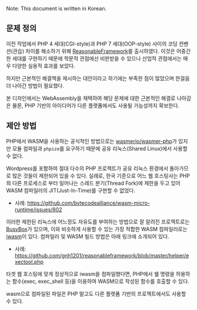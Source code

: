Note: This document is written in Korean.

## 문제 정의
이전 작업에서 PHP 4 세대(CGI-style)과 PHP 7 세대(OOP-style) 사이의 코딩 컨벤션(관습) 차이를 해소하기 위해 [ReasonableFramework](https://github.com/gnh1201/reasonableframework)를 출시하였다. 이것은 어중간한 세대를 구현하기 때문에 학문적 관점에선 비판받을 수 있으나 산업적 관점에서는 매우 다양한 실용적 효과를 보았다.

하지만 근본적인 해결책을 제시하는 대안이라고 하기에는 부족한 점이 많았으며 한걸음 더 나아간 방법이 필요했다.

본 디자인에서는 WebAssembly을 채택하여 해당 문제에 대한 근본적인 해결로 나아감은 물론, PHP 기반의 아이디어가 다른 플랫폼에서도 사용될 가능성까지 확보한다.

## 제안 방법
PHP에서 WASM을 사용하는 공식적인 방법으로는 [wasmerio/wasmer-php](https://github.com/wasmerio/wasmer-php)가 있지만 모듈 컴파일과 `phpize`를 요구하기 때문에 공유 리눅스(Shared Linux)에서 사용할 수 없다.

Wordpress를 포함하여 절대 다수의 PHP 프로젝트가 공유 리눅스 환경에서 돌아가므로 많은 것들이 제한되어 있을 수 있다. 실례로, 한국 기준으로 어느 웹 호스팅사는 PHP 외 다른 프로세스로 부터 일어나는 스레드 분기(Thread Fork)에 제한을 두고 있어 WASM 컴파일러의 JIT(Just-In-Time)를 구현할 수 없었다.

  * 사례: https://github.com/bytecodealliance/wasm-micro-runtime/issues/802

이러한 제한된 리눅스에 어느정도 자유도를 부여하는 방법으로 잘 알려진 프로젝트로는 [BusyBox](https://busybox.net/)가 있으며, 이와 비슷하게 사용할 수 있는 가장 적합한 WASM 컴파일러로는 [iwasm](https://github.com/bytecodealliance/wasm-micro-runtime)이 있다. 컴파일러 및 WASM 빌드 방법은 아래 링크에 소개되어 있다.

  * 사례: https://github.com/gnh1201/reasonableframework/blob/master/helper/exectool.php

타겟 웹 호스팅에 맞게 정상적으로 iwasm을 컴파일했다면, PHP에서 쉘 명령을 허용하는 함수(exec, exec_shell 등)을 이용하여 WASM으로 작성된 함수를 호출할 수 있다.

wasm으로 컴파일된 파일은 PHP 말고도 다른 플랫폼 기반의 프로젝트에서도 사용할 수 있다.
